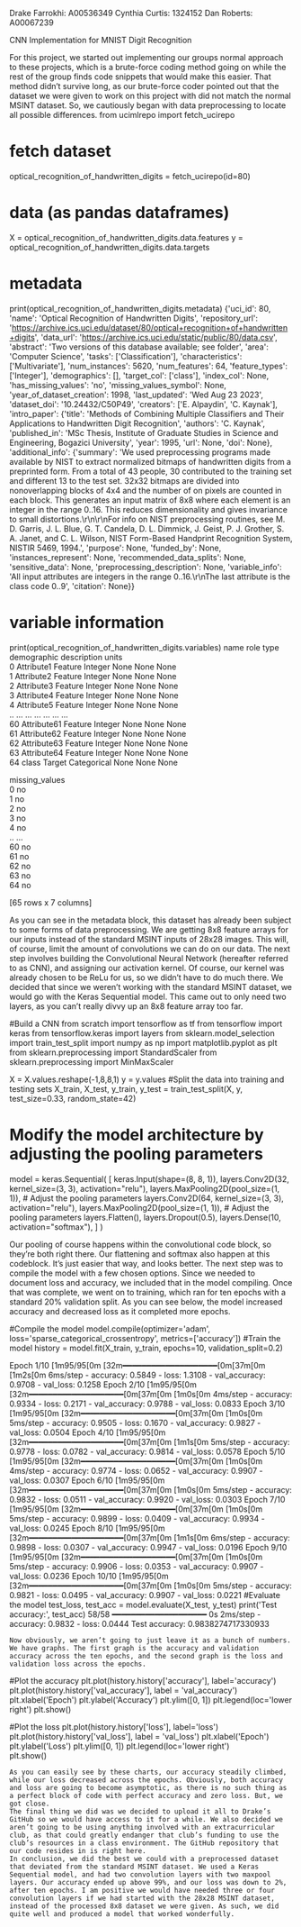 Drake Farrokhi: A00536349
Cynthia Curtis:  1324152
Dan Roberts: A00067239

CNN Implementation for MNIST Digit Recognition

For this project, we started out implementing our groups normal approach to these projects, which is a brute-force coding method going on while the rest of the group finds code snippets that would make this easier. That method didn’t survive long, as our brute-force coder pointed out that the dataset we were given to work on this project with did not match the normal MSINT dataset. So, we cautiously began with data preprocessing to locate all possible differences. 
from ucimlrepo import fetch_ucirepo   
# fetch dataset 
optical_recognition_of_handwritten_digits = fetch_ucirepo(id=80)   
# data (as pandas dataframes) 
X = optical_recognition_of_handwritten_digits.data.features 
y = optical_recognition_of_handwritten_digits.data.targets
# metadata 
print(optical_recognition_of_handwritten_digits.metadata)
{'uci_id': 80, 'name': 'Optical Recognition of Handwritten Digits', 'repository_url': 'https://archive.ics.uci.edu/dataset/80/optical+recognition+of+handwritten+digits', 'data_url': 'https://archive.ics.uci.edu/static/public/80/data.csv', 'abstract': 'Two versions of this database available; see folder', 'area': 'Computer Science', 'tasks': ['Classification'], 'characteristics': ['Multivariate'], 'num_instances': 5620, 'num_features': 64, 'feature_types': ['Integer'], 'demographics': [], 'target_col': ['class'], 'index_col': None, 'has_missing_values': 'no', 'missing_values_symbol': None, 'year_of_dataset_creation': 1998, 'last_updated': 'Wed Aug 23 2023', 'dataset_doi': '10.24432/C50P49', 'creators': ['E. Alpaydin', 'C. Kaynak'], 'intro_paper': {'title': 'Methods of Combining Multiple Classifiers and Their Applications to Handwritten Digit Recognition', 'authors': 'C. Kaynak', 'published_in': 'MSc Thesis, Institute of Graduate Studies in Science and Engineering, Bogazici University', 'year': 1995, 'url': None, 'doi': None}, 'additional_info': {'summary': 'We used preprocessing programs made available by NIST to extract normalized bitmaps of handwritten digits from a preprinted form. From a total of 43 people, 30 contributed to the training set and different 13 to the test set. 32x32 bitmaps are divided into nonoverlapping blocks of 4x4 and the number of on pixels are counted in each block. This generates an input matrix of 8x8 where each element is an integer in the range 0..16. This reduces dimensionality and gives invariance to small distortions.\r\n\r\nFor info on NIST preprocessing routines, see M. D. Garris, J. L. Blue, G. T. Candela, D. L. Dimmick, J. Geist, P. J. Grother, S. A. Janet, and C. L. Wilson, NIST Form-Based Handprint Recognition System, NISTIR 5469, 1994.', 'purpose': None, 'funded_by': None, 'instances_represent': None, 'recommended_data_splits': None, 'sensitive_data': None, 'preprocessing_description': None, 'variable_info': 'All input attributes are integers in the range 0..16.\r\nThe last attribute is the class code 0..9', 'citation': None}}
# variable information 
print(optical_recognition_of_handwritten_digits.variables)
           name     role         type demographic description units  \
0    Attribute1  Feature      Integer        None        None  None   
1    Attribute2  Feature      Integer        None        None  None   
2    Attribute3  Feature      Integer        None        None  None   
3    Attribute4  Feature      Integer        None        None  None   
4    Attribute5  Feature      Integer        None        None  None   
..          ...      ...          ...         ...         ...   ...   
60  Attribute61  Feature      Integer        None        None  None   
61  Attribute62  Feature      Integer        None        None  None   
62  Attribute63  Feature      Integer        None        None  None   
63  Attribute64  Feature      Integer        None        None  None   
64        class   Target  Categorical        None        None  None   

   missing_values  
0              no  
1              no  
2              no  
3              no  
4              no  
..            ...  
60             no  
61             no  
62             no  
63             no  
64             no  

[65 rows x 7 columns]

As you can see in the metadata block, this dataset has already been subject to some forms of data preprocessing. We are getting 8x8 feature arrays for our inputs instead of the standard MSINT inputs of 28x28 images. This will, of course, limit the amount of convolutions we can do on our data. 
	The next step involves building the Convolutional Neural Network (hereafter referred to as CNN), and assigning our activation kernel. Of course, our kernel was already chosen to be ReLu for us, so we didn’t have to do much there. We decided that since we weren’t working with the standard MSINT dataset, we would go with the Keras Sequential model. This came out to only need two layers, as you can’t really divvy up an 8x8 feature array too far. 
  
#Build a CNN from scratch
import tensorflow as tf
from tensorflow import keras
from tensorflow.keras import layers
from sklearn.model_selection import train_test_split
import numpy as np
import matplotlib.pyplot as plt
from sklearn.preprocessing import StandardScaler
from sklearn.preprocessing import MinMaxScaler

X = X.values.reshape(-1,8,8,1)
y = y.values
#Split the data into training and testing sets
X_train, X_test, y_train, y_test = train_test_split(X, y, test_size=0.33, random_state=42)
# Modify the model architecture by adjusting the pooling parameters
model = keras.Sequential(
    [
        keras.Input(shape=(8, 8, 1)),
        layers.Conv2D(32, kernel_size=(3, 3), activation="relu"),
        layers.MaxPooling2D(pool_size=(1, 1)),  # Adjust the pooling parameters
        layers.Conv2D(64, kernel_size=(3, 3), activation="relu"),
        layers.MaxPooling2D(pool_size=(1, 1)),  # Adjust the pooling parameters
        layers.Flatten(),
        layers.Dropout(0.5),
        layers.Dense(10, activation="softmax"),
    ]
)

Our pooling of course happens within the convolutional code block, so they’re both right there. Our flattening and softmax also happen at this codeblock. It’s just easier that way, and looks better. 
The next step was to compile the model with a few chosen options. Since we needed to document loss and accuracy, we included that in the model compiling. Once that was complete, we went on to training, which ran for ten epochs with a standard 20% validation split. As you can see below, the model increased accuracy and decreased loss as it completed more epochs. 

#Compile the model
model.compile(optimizer='adam',
              loss='sparse_categorical_crossentropy',
              metrics=['accuracy'])
#Train the model
history = model.fit(X_train, y_train, epochs=10, validation_split=0.2)

Epoch 1/10
[1m95/95[0m [32m━━━━━━━━━━━━━━━━━━━━[0m[37m[0m [1m2s[0m 6ms/step - accuracy: 0.5849 - loss: 1.3108 - val_accuracy: 0.9708 - val_loss: 0.1258
Epoch 2/10
[1m95/95[0m [32m━━━━━━━━━━━━━━━━━━━━[0m[37m[0m [1m0s[0m 4ms/step - accuracy: 0.9334 - loss: 0.2171 - val_accuracy: 0.9788 - val_loss: 0.0833
Epoch 3/10
[1m95/95[0m [32m━━━━━━━━━━━━━━━━━━━━[0m[37m[0m [1m0s[0m 5ms/step - accuracy: 0.9505 - loss: 0.1670 - val_accuracy: 0.9827 - val_loss: 0.0504
Epoch 4/10
[1m95/95[0m [32m━━━━━━━━━━━━━━━━━━━━[0m[37m[0m [1m1s[0m 5ms/step - accuracy: 0.9778 - loss: 0.0782 - val_accuracy: 0.9814 - val_loss: 0.0578
Epoch 5/10
[1m95/95[0m [32m━━━━━━━━━━━━━━━━━━━━[0m[37m[0m [1m0s[0m 4ms/step - accuracy: 0.9774 - loss: 0.0652 - val_accuracy: 0.9907 - val_loss: 0.0307
Epoch 6/10
[1m95/95[0m [32m━━━━━━━━━━━━━━━━━━━━[0m[37m[0m [1m0s[0m 5ms/step - accuracy: 0.9832 - loss: 0.0511 - val_accuracy: 0.9920 - val_loss: 0.0303
Epoch 7/10
[1m95/95[0m [32m━━━━━━━━━━━━━━━━━━━━[0m[37m[0m [1m0s[0m 5ms/step - accuracy: 0.9899 - loss: 0.0409 - val_accuracy: 0.9934 - val_loss: 0.0245
Epoch 8/10
[1m95/95[0m [32m━━━━━━━━━━━━━━━━━━━━[0m[37m[0m [1m1s[0m 6ms/step - accuracy: 0.9898 - loss: 0.0307 - val_accuracy: 0.9947 - val_loss: 0.0196
Epoch 9/10
[1m95/95[0m [32m━━━━━━━━━━━━━━━━━━━━[0m[37m[0m [1m0s[0m 5ms/step - accuracy: 0.9906 - loss: 0.0353 - val_accuracy: 0.9907 - val_loss: 0.0236
Epoch 10/10
[1m95/95[0m [32m━━━━━━━━━━━━━━━━━━━━[0m[37m[0m [1m0s[0m 5ms/step - accuracy: 0.9821 - loss: 0.0495 - val_accuracy: 0.9907 - val_loss: 0.0221
#Evaluate the model
test_loss, test_acc = model.evaluate(X_test, y_test)
print('Test accuracy:', test_acc)
58/58 ━━━━━━━━━━━━━━━━━━━━ 0s 2ms/step - accuracy: 0.9832 - loss: 0.0444
Test accuracy: 0.9838274717330933

	Now obviously, we aren’t going to just leave it as a bunch of numbers. We have graphs. The first graph is the accuracy and validation accuracy across the ten epochs, and the second graph is the loss and validation loss across the epochs. 
  
#Plot the accuracy
plt.plot(history.history['accuracy'], label='accuracy')
plt.plot(history.history['val_accuracy'], label = 'val_accuracy')
plt.xlabel('Epoch')
plt.ylabel('Accuracy')
plt.ylim([0, 1])
plt.legend(loc='lower right')
plt.show()
 
#Plot the loss
plt.plot(history.history['loss'], label='loss')
plt.plot(history.history['val_loss'], label = 'val_loss')
plt.xlabel('Epoch')
plt.ylabel('Loss')
plt.ylim([0, 1])
plt.legend(loc='lower right')  
plt.show()
 

	As you can easily see by these charts, our accuracy steadily climbed, while our loss decreased across the epochs. Obviously, both accuracy and loss are going to become asymptotic, as there is no such thing as a perfect block of code with perfect accuracy and zero loss. But, we got close. 
	The final thing we did was we decided to upload it all to Drake’s GitHub so we would have access to it for a while. We also decided we aren’t going to be using anything involved with an extracurricular club, as that could greatly endanger that club’s funding to use the club’s resources in a class environment. The GitHub repository that our code resides in is right here. 
	In conclusion, we did the best we could with a preprocessed dataset that deviated from the standard MSINT dataset. We used a Keras Sequential model, and had two convolution layers with two maxpool layers. Our accuracy ended up above 99%, and our loss was down to 2%, after ten epochs. I am positive we would have needed three or four convolution layers if we had started with the 28x28 MSINT dataset, instead of the processed 8x8 dataset we were given. As such, we did quite well and produced a model that worked wonderfully. 
